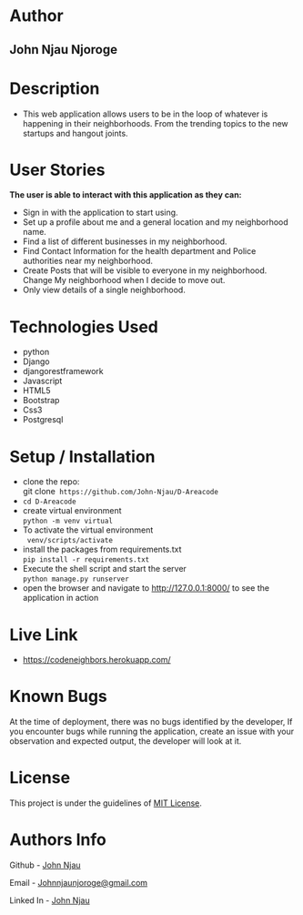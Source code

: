 
# Author

 ## John Njau Njoroge

 # Description
 - This web application allows users to be in the loop of whatever is happening in their neighborhoods. From the trending topics to the new startups and hangout joints.

 # User Stories

<strong>The user is able to interact with this application as they can:
</strong>

- Sign in with the application to start using.
- Set up a profile about me and a general location and my neighborhood name.
- Find a list of different businesses in my neighborhood.
- Find Contact Information for the health department and Police authorities near my neighborhood.
- Create Posts that will be visible to everyone in my neighborhood.
Change My neighborhood when I decide to move out.
- Only view details of a single neighborhood.

# Technologies Used
- python
- Django
- djangorestframework
- Javascript
- HTML5
- Bootstrap
- Css3
- Postgresql
 
 # Setup / Installation

- clone the repo: <br>
  git clone` https://github.com/John-Njau/D-Areacode`
- `cd D-Areacode`
- create virtual environment <br>
  `python -m venv virtual`
- To activate the virtual environment <br>
  ` venv/scripts/activate`
- install the packages from requirements.txt <br>
  `pip install -r requirements.txt `
- Execute the shell script and start the server <br>
  `python manage.py runserver`
- open the browser and navigate to http://127.0.0.1:8000/ to see the application in action


# Live Link
- <a>https://codeneighbors.herokuapp.com/</a>

# Known Bugs

At the time of deployment, there was no bugs identified by the developer,
If you encounter bugs while running the application, create an issue with your observation and expected output, the developer will look at it.

# License

This project is under the guidelines of [MIT License](https://github.com/John-Njau/My-Portfolio/blob/main/LICENSE).

# Authors Info

Github - [John Njau](https://github.com/john-njau/)

Email - [Johnnjaunjoroge@gmail.com](johnnjaunjoroge@gmail.com)

Linked In - [John Njau](https://www.linkedin.com/mwlite/in/john-njau-868b37213)
